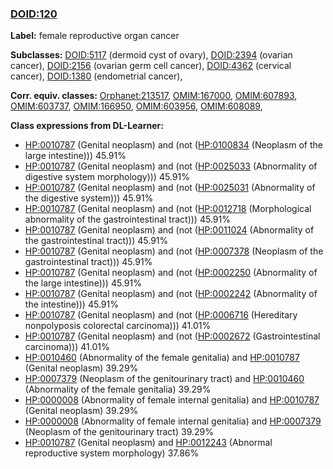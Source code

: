 
### [DOID:120](http://purl.obolibrary.org/obo/DOID_120)
**Label:** female reproductive organ cancer

**Subclasses:** [DOID:5117](http://purl.obolibrary.org/obo/DOID_5117) (dermoid cyst of ovary), [DOID:2394](http://purl.obolibrary.org/obo/DOID_2394) (ovarian cancer), [DOID:2156](http://purl.obolibrary.org/obo/DOID_2156) (ovarian germ cell cancer), [DOID:4362](http://purl.obolibrary.org/obo/DOID_4362) (cervical cancer), [DOID:1380](http://purl.obolibrary.org/obo/DOID_1380) (endometrial cancer), 

**Corr. equiv. classes:** [Orphanet:213517](http://www.orpha.net/ORDO/Orphanet_213517), [OMIM:167000](http://purl.obolibrary.org/obo/OMIM_167000), [OMIM:607893](http://purl.obolibrary.org/obo/OMIM_607893), [OMIM:603737](http://purl.obolibrary.org/obo/OMIM_603737), [OMIM:166950](http://purl.obolibrary.org/obo/OMIM_166950), [OMIM:603956](http://purl.obolibrary.org/obo/OMIM_603956), [OMIM:608089](http://purl.obolibrary.org/obo/OMIM_608089), 

**Class expressions from DL-Learner:**

- [HP:0010787](http://purl.obolibrary.org/obo/HP_0010787) (Genital neoplasm) and (not ([HP:0100834](http://purl.obolibrary.org/obo/HP_0100834) (Neoplasm of the large intestine))) 45.91%
- [HP:0010787](http://purl.obolibrary.org/obo/HP_0010787) (Genital neoplasm) and (not ([HP:0025033](http://purl.obolibrary.org/obo/HP_0025033) (Abnormality of digestive system morphology))) 45.91%
- [HP:0010787](http://purl.obolibrary.org/obo/HP_0010787) (Genital neoplasm) and (not ([HP:0025031](http://purl.obolibrary.org/obo/HP_0025031) (Abnormality of the digestive system))) 45.91%
- [HP:0010787](http://purl.obolibrary.org/obo/HP_0010787) (Genital neoplasm) and (not ([HP:0012718](http://purl.obolibrary.org/obo/HP_0012718) (Morphological abnormality of the gastrointestinal tract))) 45.91%
- [HP:0010787](http://purl.obolibrary.org/obo/HP_0010787) (Genital neoplasm) and (not ([HP:0011024](http://purl.obolibrary.org/obo/HP_0011024) (Abnormality of the gastrointestinal tract))) 45.91%
- [HP:0010787](http://purl.obolibrary.org/obo/HP_0010787) (Genital neoplasm) and (not ([HP:0007378](http://purl.obolibrary.org/obo/HP_0007378) (Neoplasm of the gastrointestinal tract))) 45.91%
- [HP:0010787](http://purl.obolibrary.org/obo/HP_0010787) (Genital neoplasm) and (not ([HP:0002250](http://purl.obolibrary.org/obo/HP_0002250) (Abnormality of the large intestine))) 45.91%
- [HP:0010787](http://purl.obolibrary.org/obo/HP_0010787) (Genital neoplasm) and (not ([HP:0002242](http://purl.obolibrary.org/obo/HP_0002242) (Abnormality of the intestine))) 45.91%
- [HP:0010787](http://purl.obolibrary.org/obo/HP_0010787) (Genital neoplasm) and (not ([HP:0006716](http://purl.obolibrary.org/obo/HP_0006716) (Hereditary nonpolyposis colorectal carcinoma))) 41.01%
- [HP:0010787](http://purl.obolibrary.org/obo/HP_0010787) (Genital neoplasm) and (not ([HP:0002672](http://purl.obolibrary.org/obo/HP_0002672) (Gastrointestinal carcinoma))) 41.01%
- [HP:0010460](http://purl.obolibrary.org/obo/HP_0010460) (Abnormality of the female genitalia) and [HP:0010787](http://purl.obolibrary.org/obo/HP_0010787) (Genital neoplasm) 39.29%
- [HP:0007379](http://purl.obolibrary.org/obo/HP_0007379) (Neoplasm of the genitourinary tract) and [HP:0010460](http://purl.obolibrary.org/obo/HP_0010460) (Abnormality of the female genitalia) 39.29%
- [HP:0000008](http://purl.obolibrary.org/obo/HP_0000008) (Abnormality of female internal genitalia) and [HP:0010787](http://purl.obolibrary.org/obo/HP_0010787) (Genital neoplasm) 39.29%
- [HP:0000008](http://purl.obolibrary.org/obo/HP_0000008) (Abnormality of female internal genitalia) and [HP:0007379](http://purl.obolibrary.org/obo/HP_0007379) (Neoplasm of the genitourinary tract) 39.29%
- [HP:0010787](http://purl.obolibrary.org/obo/HP_0010787) (Genital neoplasm) and [HP:0012243](http://purl.obolibrary.org/obo/HP_0012243) (Abnormal reproductive system morphology) 37.86%


